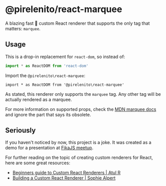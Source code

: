 # @pirelenito/react-marquee

A blazing fast 🚀 custom React renderer that supports the only tag that matters: `marquee`.

## Usage

This is a drop-in replacement for `react-dom`, so instead of:

```ts
import * as ReactDOM from 'react-dom'
```

Import the `@pirelenito\react-marquee`:

```tsx
import * as ReactDOM from '@pirelenito\react-marquee'
```

As stated, this renderer only supports the `marquee` tag. Any other tag will be actually rendered as a marquee.

For more information on supported props, check the [MDN marquee docs](https://developer.mozilla.org/en-US/docs/Web/HTML/Element/marquee) and ignore the part that says its obsolete.

## Seriously

If you haven't noticed by now, this project is a joke. It was created as a demo for a presentation at [FikaJS meetup](https://www.meetup.com/FikaJS/events/270022030).

For further reading on the topic of creating custom renderers for React, here are some great resources:

- [Beginners guide to Custom React Renderers | Atul R](https://blog.atulr.com/react-custom-renderer-1/)
- [Building a Custom React Renderer | Sophie Alpert](https://youtu.be/CGpMlWVcHok)

